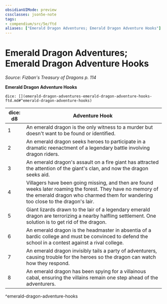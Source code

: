 ```yaml
---
obsidianUIMode: preview
cssclasses: json5e-note
tags:
- compendium/src/5e/ftd
aliases: ["Emerald Dragon Adventures; Emerald Dragon Adventure Hooks"]
---
```

# Emerald Dragon Adventures; Emerald Dragon Adventure Hooks
*Source: Fizban's Treasury of Dragons p. 114* 

**Emerald Dragon Adventure Hooks**

`dice: [](emerald-dragon-adventures-emerald-dragon-adventure-hooks-ftd.md#^emerald-dragon-adventure-hooks)`

| dice: d8 | Adventure Hook |
|----------|----------------|
| 1 | An emerald dragon is the only witness to a murder but doesn't want to be found or identified. |
| 2 | An emerald dragon seeks heroes to participate in a dramatic reenactment of a legendary battle involving dragon riders. |
| 3 | An emerald dragon's assault on a fire giant has attracted the attention of the giant's clan, and now the dragon seeks aid. |
| 4 | Villagers have been going missing, and then are found weeks later roaming the forest. They have no memory of the emerald dragon who charmed them for wandering too close to the dragon's lair. |
| 5 | Giant lizards drawn to the lair of a legendary emerald dragon are terrorizing a nearby halfling settlement. One solution is to get rid of the dragon. |
| 6 | An emerald dragon is the headmaster in absentia of a bardic college and must be convinced to defend the school in a contest against a rival college. |
| 7 | An emerald dragon invisibly tails a party of adventurers, causing trouble for the heroes so the dragon can watch how they respond. |
| 8 | An emerald dragon has been spying for a villainous cabal, ensuring the villains remain one step ahead of the adventurers. |
^emerald-dragon-adventure-hooks